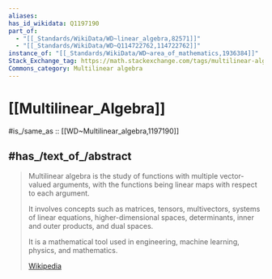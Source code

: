 ```yaml
---
aliases:
has_id_wikidata: Q1197190
part_of:
  - "[[_Standards/WikiData/WD~linear_algebra,82571]]"
  - "[[_Standards/WikiData/WD~Q114722762,114722762]]"
instance_of: "[[_Standards/WikiData/WD~area_of_mathematics,1936384]]"
Stack_Exchange_tag: https://math.stackexchange.com/tags/multilinear-algebra
Commons_category: Multilinear algebra
---
```


# [[Multilinear_Algebra]] 

#is_/same_as :: [[WD~Multilinear_algebra,1197190]] 

## #has_/text_of_/abstract 

> Multilinear algebra is the study of functions with multiple vector-valued arguments, 
> with the functions being linear maps with respect to each argument. 
> 
> It involves concepts such as matrices, tensors, multivectors, systems of linear equations, 
> higher-dimensional spaces, determinants, inner and outer products, and dual spaces. 
> 
> It is a mathematical tool used in engineering, machine learning, physics, and mathematics.
>
> [Wikipedia](https://en.wikipedia.org/wiki/Multilinear%20algebra) 

